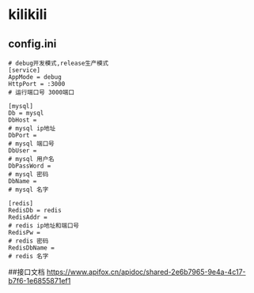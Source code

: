 # kilikili
## config.ini
```
# debug开发模式,release生产模式
[service]
AppMode = debug
HttpPort = :3000
# 运行端口号 3000端口

[mysql]
Db = mysql
DbHost = 
# mysql ip地址
DbPort = 
# mysql 端口号
DbUser = 
# mysql 用户名
DbPassWord = 
# mysql 密码
DbName = 
# mysql 名字

[redis]
RedisDb = redis
RedisAddr = 
# redis ip地址和端口号
RedisPw =
# redis 密码
RedisDbName = 
# redis 名字
```
##接口文档
https://www.apifox.cn/apidoc/shared-2e6b7965-9e4a-4c17-b7f6-1e6855871ef1
